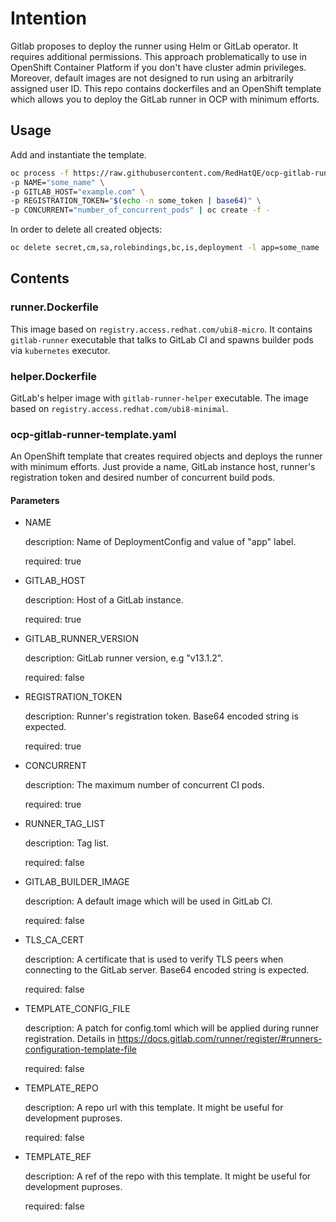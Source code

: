 # Intention

Gitlab proposes to deploy the runner using Helm or GitLab operator. It requires additional
permissions. This approach problematically to use in OpenShift Container Platform if you don't have
cluster admin privileges. Moreover, default images are not designed to run using an arbitrarily
assigned user ID. This repo contains dockerfiles and an OpenShift template which allows you to
deploy the GitLab runner in OCP with minimum efforts.

## Usage

Add and instantiate the template.

```sh
oc process -f https://raw.githubusercontent.com/RedHatQE/ocp-gitlab-runner/v14.4.0/ocp-gitlab-runner-template.yaml \
-p NAME="some_name" \
-p GITLAB_HOST="example.com" \
-p REGISTRATION_TOKEN="$(echo -n some_token | base64)" \
-p CONCURRENT="number_of_concurrent_pods" | oc create -f -
```

In order to delete all created objects:

```sh
oc delete secret,cm,sa,rolebindings,bc,is,deployment -l app=some_name
```

## Contents

### runner.Dockerfile

This image based on `registry.access.redhat.com/ubi8-micro`. It contains `gitlab-runner`
executable that talks to GitLab CI and spawns builder pods via `kubernetes` executor.

### helper.Dockerfile

GitLab's helper image with `gitlab-runner-helper` executable. The image based on
`registry.access.redhat.com/ubi8-minimal`.

### ocp-gitlab-runner-template.yaml

An OpenShift template that creates required objects and deploys the runner with minimum efforts.
Just provide a name, GitLab instance host, runner's registration token and desired number of
concurrent build pods.

#### Parameters

* NAME

    description: Name of DeploymentConfig and value of "app" label.

    required: true

* GITLAB_HOST

    description: Host of a GitLab instance.

    required: true

* GITLAB_RUNNER_VERSION

    description: GitLab runner version, e.g "v13.1.2".

    required: false

* REGISTRATION_TOKEN

    description: Runner's registration token. Base64 encoded string is expected.

    required: true

* CONCURRENT

    description: The maximum number of concurrent CI pods.

    required: true

* RUNNER_TAG_LIST

    description: Tag list.

    required: false

* GITLAB_BUILDER_IMAGE

    description: A default image which will be used in GitLab CI.

    required: false

* TLS_CA_CERT

    description: A certificate that is used to verify TLS peers when connecting to the GitLab
    server. Base64 encoded string is expected.

    required: false

* TEMPLATE_CONFIG_FILE

    description: A patch for config.toml which will be applied during runner registration. Details
    in <https://docs.gitlab.com/runner/register/#runners-configuration-template-file>

    required: false

* TEMPLATE_REPO

    description: A repo url with this template. It might be useful for development puproses.

    required: false

* TEMPLATE_REF

    description: A ref of the repo with this template. It might be useful for development puproses.

    required: false
